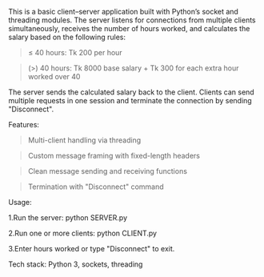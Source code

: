This is a basic client–server application built with Python’s socket and threading modules.
The server listens for connections from multiple clients simultaneously, receives the number of hours worked, and calculates the salary based on the following rules:

> ≤ 40 hours: Tk 200 per hour

> (>) 40 hours: Tk 8000 base salary + Tk 300 for each extra hour worked over 40

The server sends the calculated salary back to the client.
Clients can send multiple requests in one session and terminate the connection by sending "Disconnect".

Features:

>Multi-client handling via threading

>Custom message framing with fixed-length headers

>Clean message sending and receiving functions

>Termination with "Disconnect" command

Usage:

1.Run the server:
python SERVER.py

2.Run one or more clients:
python CLIENT.py

3.Enter hours worked or type "Disconnect" to exit.

Tech stack: Python 3, sockets, threading
